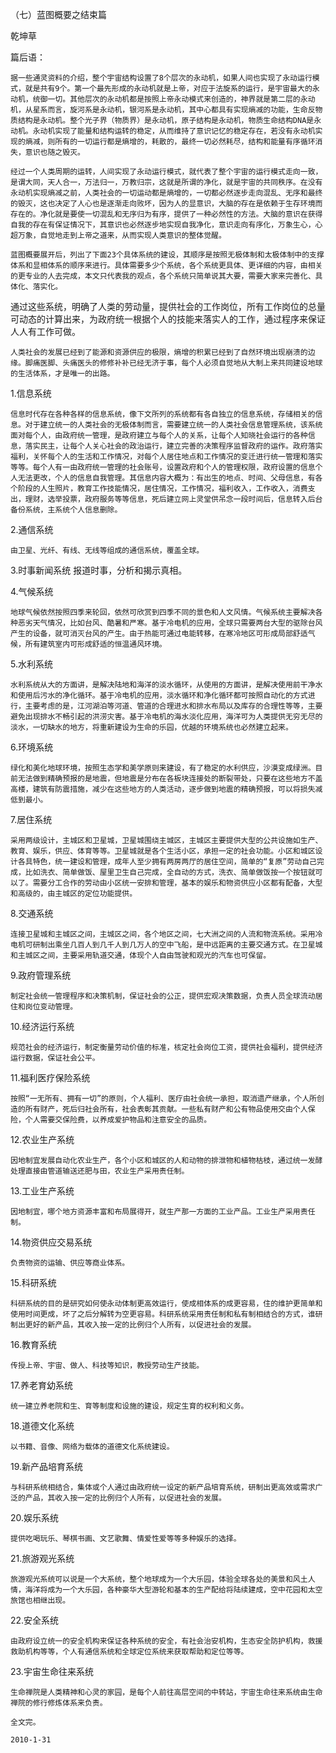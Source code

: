 （七）蓝图概要之结束篇

乾坤草 


篇后语：

    据一些通灵资料的介绍，整个宇宙结构设置了8个层次的永动机，如果人间也实现了永动运行模式，就是共有9个。第一个最先形成的永动机就是上帝，对应于法旋系的运行，是宇宙最大的永动机，统御一切。其他层次的永动机都是按照上帝永动模式来创造的，神界就是第二层的永动机，从星系而言，旋河系是永动机，银河系是永动机，其中心都具有实现熵减的功能，生命反物质结构是永动机。整个光子界（物质界）是永动机，原子结构是永动机，物质生命结构DNA是永动机。永动机实现了能量和结构运转的稳定，从而维持了意识记忆的稳定存在，若没有永动机实现的熵减，则所有的一切运行都是熵增的，耗散的，最终一切必然耗尽，结构和能量有序循环消失，意识也随之毁灭。

    经过一个人类周期的运转，人间实现了永动运行模式，就代表了整个宇宙的运行模式走向一致，是谓大同，天人合一，万法归一，万教归宗，这就是所谓的净化，就是宇宙的共同秩序。在没有永动机实现熵减之前，人类社会的一切运动都是熵增的，一切都必然逐步走向混乱、无序和最终的毁灭，这也决定了人心也是逐渐走向败坏，因为人的显意识，大脑的存在是依赖于生存环境而存在的。净化就是要使一切混乱和无序归为有序，提供了一种必然性的方法。大脑的意识在获得自我的存在有保证情况下，其意识也必然逐步地实现自我净化，意识走向有序化，万象生心，心超万象，自觉地走到上帝之道来，从而实现人类意识的整体觉醒。

    蓝图概要展开后，列出了下面23个具体系统的建设，其顺序是按照无极体制和太极体制中的支撑体系和显相体系的顺序来进行。具体需要多少个系统，各个系统更具体、更详细的内容，由相关的更专业的人去完成，本文只代表我的观点，各个系统只简单说其大要，需要大家来完善化、具体化、落实化。
通过这些系统，明确了人类的劳动量，提供社会的工作岗位，所有工作岗位的总量可动态的计算出来，为政府统一根据个人的技能来落实人的工作，通过程序来保证人人有工作可做。

    人类社会的发展已经到了能源和资源供应的极限，熵增的积累已经到了自然环境出现崩溃的边缘。脚痛医脚、头痛医头的修修补补已经无济于事，每个人必须自觉地从大制上来共同建设地球的生活体系，才是唯一的出路。


1.信息系统

    信息时代存在各种各样的信息系统，像下文所列的系统都有各自独立的信息系统，存储相关的信息。对于建立统一的人类社会的无极体制而言，需要建立统一的人类社会信息管理系统，该系统面对每个人，由政府统一管理，是政府建立与每个人的关系，让每个人知晓社会运行的各种信息，落实民主，让每个人关心社会的政治运行，建立完善的决策程序监督政府的运作。政府落实福利，关怀每个人的生活和工作情况，对每个人居住地点和工作情况的变迁进行统一管理和落实等等。每个人有一由政府统一管理的社会账号，设置政府和个人的管理权限，政府设置的信息个人无法更改，个人的信息自我管理。其信息内容大概为：有出生的地点、时间、父母信息，有各个阶段的人生照片，教育工作技能情况，居住情况，工作情况，福利收入，工作收入，消费支出，理财，选举投票，政府服务等等信息，死后建立网上灵堂供吊念一段时间后，信息转入后台备份系统，主系统个人信息删除。

2.通信系统

    由卫星、光纤、有线、无线等组成的通信系统，覆盖全球。

3.时事新闻系统
    报道时事，分析和揭示真相。

4.气候系统

    地球气候依然按照四季来轮回，依然可欣赏到四季不同的景色和人文风情。气候系统主要解决各种恶劣天气情况，比如台风、酷暑和严寒。基于冷电机的应用，全球只需要两台大型的驱除台风产生的设备，就可消灭台风的产生。由于热能可通过电能转移，在寒冷地区可形成局部舒适气候，所有建筑室内可形成舒适的恒温通风环境。

5.水利系统

    水利系统从大的方面讲，是解决陆地和海洋的淡水循环，从使用的方面讲，是解决使用前干净水和使用后污水的净化循环。基于冷电机的应用，淡水循环和净化循环都可按照自动化的方式进行，主要考虑的是，江河湖泊等河道、管道的合理进水和排水布局以及库存的合理性等等，主要避免出现排水不畅引起的洪涝灾害。基于冷电机的海水淡化应用，海洋可为人类提供无穷无尽的淡水，一切缺水的地方，将重新建设为生命的乐园，优越的环境系统也必然建立起来。

6.环境系统

    绿化和美化地球环境，按照生态学和美学原则来建设，有了稳定的水利供应，沙漠变成绿洲。目前无法做到精确预报的是地震，但地震是分布在各板块连接处的断裂带处，只要在这些地方不盖高楼，建筑有防震措施，减少在这些地方的人类活动，逐步做到地震的精确预报，可以将损失减低到最小。

7.居住系统

    采用两级设计，主城区和卫星城，卫星城围绕主城区，主城区主要提供大型的公共设施如生产、教育、娱乐，供应、体育等等。卫星城就是各个生活小区，承担一定的社会功能。小区和城区设计各具特色，统一建设和管理，成年人至少拥有两房两厅的居住空间，简单的“复原”劳动自己完成，比如洗衣、简单做饭、屋里卫生自己完成，全自动的方式，洗衣、简单做饭按一个按钮就可以了。需要分工合作的劳动由小区统一安排和管理，基本的娱乐和物资供应小区都有配备，大型和高级的，由主城区的定位功能提供。

8.交通系统

    连接卫星城和主城区之间，主城区之间，各个地区之间，七大洲之间的人流和物流系统。采用冷电机可研制出乘坐几百人到几千人到几万人的空中飞船，是中远距离的主要交通方式。在卫星城和主城区之间，主要采用轨道交通，体现个人自由驾驶和观光的汽车也可保留。

9.政府管理系统

    制定社会统一管理程序和决策机制，保证社会的公正，提供宏观决策数据，负责人员全球流动居住和岗位变动管理。

10.经济运行系统

    规范社会的经济运行，制定衡量劳动价值的标准，核定社会岗位工资，提供社会福利，提供经济运行数据，保证社会公平。

11.福利医疗保险系统

    按照“一无所有、拥有一切”的原则，个人福利、医疗由社会统一承担，取消遗产继承，个人所创造的所有财产，死后归社会所有，社会表彰其贡献。一些私有财产和公有物品使用交由个人保险，个人需要交保险费，以养成爱护物品和注意安全的品质。

12.农业生产系统

    因地制宜发展自动化农业生产，各个小区和城区的人和动物的排泄物和植物枯枝，通过统一发酵处理直接由管道输送还肥与田，农业生产采用责任制。

13.工业生产系统

    因地制宜，哪个地方资源丰富和布局展得开，就生产那一方面的工业产品。工业生产采用责任制。

14.物资供应交易系统

    负责物资的运输、供应等商业体系。

15.科研系统

    科研系统的目的是研究如何使永动体制更高效运行，使成相体系的成更容易，住的维护更简单和使用时间更成，坏了之后分解转为空更容易。科研系统采用责任制和私有制相结合的方式，谁研制出更好的新产品，其收入按一定的比例归个人所有，以促进社会的发展。

16.教育系统

    传授上帝、宇宙、做人、科技等知识，教授劳动生产技能。

17.养老育幼系统

    统一建立养老院和生、育等制度和设施的建设，规定生育的权利和义务。

18.道德文化系统

    以书籍、音像、网络为载体的道德文化系统建设。

19.新产品培育系统

    与科研系统相结合，集体或个人通过由政府统一设定的新产品培育系统，研制出更高效或需求广泛的产品，其收入按一定的比例归个人所有，以促进社会的发展。

20.娱乐系统

    提供吃喝玩乐、琴棋书画、文艺歌舞、情爱性爱等等多种娱乐的选择。

21.旅游观光系统

    旅游观光系统可以说是一个大系统，整个地球成为一个大乐园，体验全球各处的美景和风土人情，海洋将成为一个大乐园，各种豪华大型游轮和基本的生产配给将陆续建成，空中花园和太空旅馆也相继出现。

22.安全系统

    由政府设立统一的安全机构来保证各种系统的安全，有社会治安机构，生态安全防护机构，救援救助机构等等，个人有通信系统和全球定位系统来获取帮助和定位等等。

23.宇宙生命往来系统

    生命禅院是人类精神和心灵的家园，是每个人前往高层空间的中转站，宇宙生命往来系统由生命禅院的修行修炼体系来负责。

    全文完。

    2010-1-31



